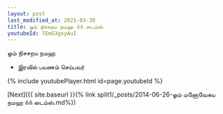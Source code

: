 ```yaml
---
layout: post
last_modified_at: 2021-03-30
title: ஓம் நிசசறய நமஹ ௧௧ டைம்ஸ்
youtubeId: 7EmG3gxyAuI
---
```

 
 
 ஓம் நிசசறய நமஹ  
 
 -  இரவில் பயணம் செய்பவர் 
 
  
 
  
 
 
 
 
 
 


{% include youtubePlayer.html id=page.youtubeId %}
 
[Next]({{ site.baseurl }}{% link  split1/_posts/2014-06-26-ஓம் மனோவேகய நமஹ ௧௧ டைம்ஸ்.md%})
 
